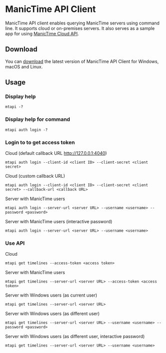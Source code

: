 # ManicTime API Client

ManicTime API client enables querying ManicTime servers using command line. It supports cloud or on-premises servers. It also serves as a sample app for using [ManicTime Cloud API](https://docs.manictime.com/server/api/cloud-authentication).

## Download

You can [download](https://github.com/manictime/manictime-api-client/releases/latest) the latest version of ManicTime API Client for Windows, macOS and Linux.

## Usage

### Display help

    mtapi -?

### Display help for command

    mtapi auth login -?

### Login to to get access token

Cloud (default callback URL http://127.0.0.1:4040)

    mtapi auth login --client-id <client ID> --client-secret <client secret>

Cloud (custom callback URL)

    mtapi auth login --client-id <client ID> --client-secret <client secret> --callback-url <callback URL>

Server with ManicTime users

    mtapi auth login --server-url <server URL> --username <username> --password <password>

Server with ManicTime users (interactive password)

    mtapi auth login --server-url <server URL> --username <username>

### Use API

Cloud

    mtapi get timelines --access-token <access token> 

Server with ManicTime users
    
    mtapi get timelines --server-url <server URL> --access-token <access token>     

Server with Windows users (as current user)

    mtapi get timelines --server-url <server URL>

Server with Windows users (as different user)

    mtapi get timelines --server-url <server URL> --username <username> --password <password>

Server with Windows users (as different user, interactive password)

    mtapi get timelines --server-url <server URL> --username <username>
